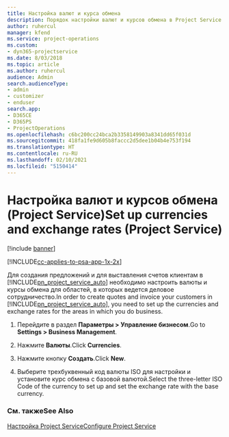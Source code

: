 ```yaml
---
title: Настройка валют и курса обмена
description: Порядок настройки валют и курсов обмена в Project Service
author: ruhercul
manager: kfend
ms.service: project-operations
ms.custom:
- dyn365-projectservice
ms.date: 8/03/2018
ms.topic: article
ms.author: ruhercul
audience: Admin
search.audienceType:
- admin
- customizer
- enduser
search.app:
- D365CE
- D365PS
- ProjectOperations
ms.openlocfilehash: c6bc200cc24bca2b3358149903a8341dd65f031d
ms.sourcegitcommit: 418fa1fe9d605b8faccc2d5dee1b04b4e753f194
ms.translationtype: HT
ms.contentlocale: ru-RU
ms.lasthandoff: 02/10/2021
ms.locfileid: "5150414"
---
```

# <a name="set-up-currencies-and-exchange-rates-project-service"></a><span data-ttu-id="8c7b6-103">Настройка валют и курсов обмена (Project Service)</span><span class="sxs-lookup"><span data-stu-id="8c7b6-103">Set up currencies and exchange rates (Project Service)</span></span>

[!include [banner](../includes/psa-now-project-operations.md)]

[!INCLUDE[cc-applies-to-psa-app-1x-2x](../includes/cc-applies-to-psa-app-1x-2x.md)]

<span data-ttu-id="8c7b6-104">Для создания предложений и для выставления счетов клиентам в [!INCLUDE[pn_project_service_auto](../includes/pn-project-service-auto.md)] необходимо настроить валюты и курсы обмена для областей, в которых ведется деловое сотрудничество.</span><span class="sxs-lookup"><span data-stu-id="8c7b6-104">In order to create quotes and invoice your customers in [!INCLUDE[pn_project_service_auto](../includes/pn-project-service-auto.md)], you need to set up the currencies and exchange rates for the areas in which you do business.</span></span>  
  
1.  <span data-ttu-id="8c7b6-105">Перейдите в раздел **Параметры > Управление бизнесом**.</span><span class="sxs-lookup"><span data-stu-id="8c7b6-105">Go to **Settings > Business Management**.</span></span>  
  
2.  <span data-ttu-id="8c7b6-106">Нажмите **Валюты**.</span><span class="sxs-lookup"><span data-stu-id="8c7b6-106">Click **Currencies**.</span></span>  
  
3.  <span data-ttu-id="8c7b6-107">Нажмите кнопку **Создать**.</span><span class="sxs-lookup"><span data-stu-id="8c7b6-107">Click **New**.</span></span>  
  
4.  <span data-ttu-id="8c7b6-108">Выберите трехбуквенный код валюты ISO для настройки и установите курс обмена с базовой валютой.</span><span class="sxs-lookup"><span data-stu-id="8c7b6-108">Select the three-letter ISO Code of the currency to set up and set the exchange rate with the base currency.</span></span>  
  
### <a name="see-also"></a><span data-ttu-id="8c7b6-109">См. также</span><span class="sxs-lookup"><span data-stu-id="8c7b6-109">See Also</span></span>  
 [<span data-ttu-id="8c7b6-110">Настройка Project Service</span><span class="sxs-lookup"><span data-stu-id="8c7b6-110">Configure Project Service</span></span>](../psa/configure.md)
